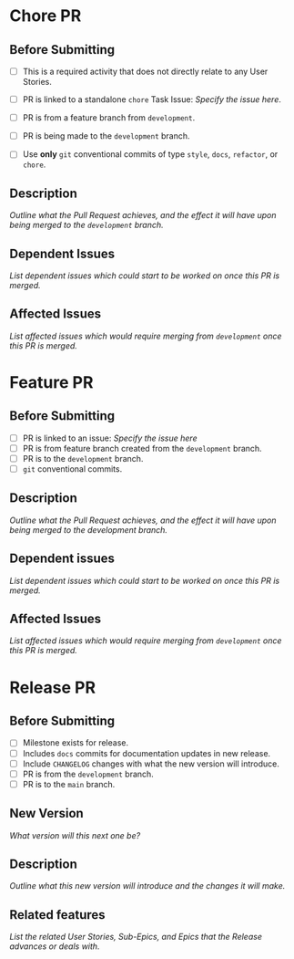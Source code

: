 <!--
################################################################################
                               READ BEFORE SUBMITTING
################################################################################

This is a PR template which comprehends 3 different types of PR:

1. Chore PR
2. Feature PR
3. Release PR

Check the _Before Submitting_ checklist if you feel unsure which your PR type
is.

================================================================================
                               CHOOSE A PR TYPE
================================================================================

1. Determine the PR type you are creating.
2. Delete the other PR templates which don't correspond to your PR type.
3. Ensure you comply with the _Before Submitting_ checklist and mark it as
   done. (E.g. Change "- [ ]" to "- [x]" for completed items.)
4. Submit your PR.
5. You can also delete this comment if you prefer.
-->

<!--
<<<<<<<<<<<<<<<<<<<<<<<<<<<<<<<<<<<<<<<<<<<<<<<<<<<<<<<<<<<<<<<<<<<<<<<<<<<<<<<<
                              CHORE PR TEMPLATE START
<<<<<<<<<<<<<<<<<<<<<<<<<<<<<<<<<<<<<<<<<<<<<<<<<<<<<<<<<<<<<<<<<<<<<<<<<<<<<<<<
-->

# Chore PR

## Before Submitting

- [ ] This is a required activity that does not directly relate to any User
      Stories.

- [ ] PR is linked to a standalone `chore` Task Issue: _Specify the issue here_.

- [ ] PR is from a feature branch from `development`.

- [ ] PR is being made to the `development` branch.

- [ ] Use **only** `git` conventional commits of type `style`, `docs`,
      `refactor`, or `chore`.

## Description

_Outline what the Pull Request achieves, and the effect it will have upon being
merged to the `development` branch._

## Dependent Issues

_List dependent issues which could start to be worked on once this PR is
merged._

## Affected Issues

_List affected issues which would require merging from `development` once this
PR is merged._

<!--
>>>>>>>>>>>>>>>>>>>>>>>>>>>>>>>>>>>>>>>>>>>>>>>>>>>>>>>>>>>>>>>>>>>>>>>>>>>>>>>>
                              CHORE PR TEMPLATE END
>>>>>>>>>>>>>>>>>>>>>>>>>>>>>>>>>>>>>>>>>>>>>>>>>>>>>>>>>>>>>>>>>>>>>>>>>>>>>>>>
-->

<!--
<<<<<<<<<<<<<<<<<<<<<<<<<<<<<<<<<<<<<<<<<<<<<<<<<<<<<<<<<<<<<<<<<<<<<<<<<<<<<<<<
                            FEATURE PR TEMPLATE START
<<<<<<<<<<<<<<<<<<<<<<<<<<<<<<<<<<<<<<<<<<<<<<<<<<<<<<<<<<<<<<<<<<<<<<<<<<<<<<<<
-->

# Feature PR

## Before Submitting

- [ ] PR is linked to an issue: _Specify the issue here_
- [ ] PR is from feature branch created from the `development` branch.
- [ ] PR is to the `development` branch.
- [ ] `git` conventional commits.

## Description

_Outline what the Pull Request achieves, and the effect it will have upon being
merged to the development branch._

## Dependent issues

_List dependent issues which could start to be worked on once this PR is
merged._

## Affected Issues

_List affected issues which would require merging from `development` once this
PR is merged._

<!--
>>>>>>>>>>>>>>>>>>>>>>>>>>>>>>>>>>>>>>>>>>>>>>>>>>>>>>>>>>>>>>>>>>>>>>>>>>>>>>>>
                              FEATURE PR TEMPLATE END
>>>>>>>>>>>>>>>>>>>>>>>>>>>>>>>>>>>>>>>>>>>>>>>>>>>>>>>>>>>>>>>>>>>>>>>>>>>>>>>>
-->

<!--
<<<<<<<<<<<<<<<<<<<<<<<<<<<<<<<<<<<<<<<<<<<<<<<<<<<<<<<<<<<<<<<<<<<<<<<<<<<<<<<<
                            RELEASE PR TEMPLATE START
<<<<<<<<<<<<<<<<<<<<<<<<<<<<<<<<<<<<<<<<<<<<<<<<<<<<<<<<<<<<<<<<<<<<<<<<<<<<<<<<
-->

# Release PR

## Before Submitting

- [ ] Milestone exists for release.
- [ ] Includes `docs` commits for documentation updates in new release.
- [ ] Include `CHANGELOG` changes with what the new version will introduce.
- [ ] PR is from the `development` branch.
- [ ] PR is to the `main` branch.

## New Version

_What version will this next one be?_

## Description

_Outline what this new version will introduce and the changes it will make._

## Related features

_List the related User Stories, Sub-Epics, and Epics that the Release advances
or deals with._

<!--
>>>>>>>>>>>>>>>>>>>>>>>>>>>>>>>>>>>>>>>>>>>>>>>>>>>>>>>>>>>>>>>>>>>>>>>>>>>>>>>>
                              RELEASE PR TEMPLATE END
>>>>>>>>>>>>>>>>>>>>>>>>>>>>>>>>>>>>>>>>>>>>>>>>>>>>>>>>>>>>>>>>>>>>>>>>>>>>>>>>
-->
